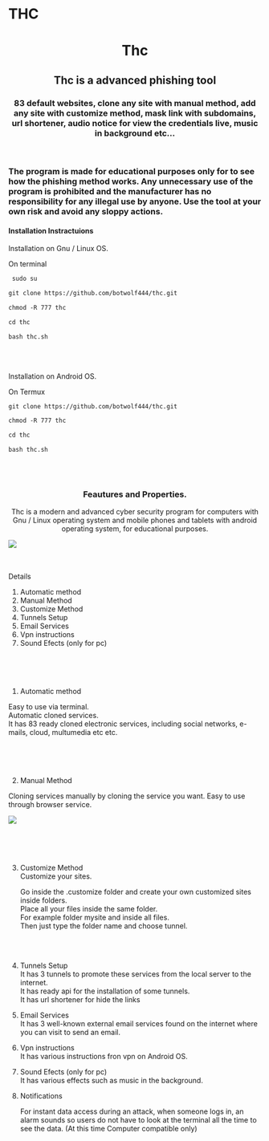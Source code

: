 # THC
 <h1 align="center"> Thc </h1>
 
 <h2 align="center"> Thc is a advanced phishing tool </h2>
 
 <h3 align="center"> 83 default websites, clone any site with manual method, add any site with customize method,  mask link with subdomains, url shortener, audio notice for view the credentials live, music in background etc...  </h3>

<p align="center">


</br>
</p>


<h3>

The program is made for educational purposes only for to see how the phishing method works.
Any unnecessary use of the program is prohibited and the manufacturer has no responsibility for any illegal use by anyone.
Use the tool at your own risk and avoid any sloppy actions.

 </h3>


<h4> Installation Instractuions </h4>


<p>

Installation on Gnu / Linux OS. </br>

On terminal </br>

```diff
 sudo su 
```

```diff
git clone https://github.com/botwolf444/thc.git
```
```diff
chmod -R 777 thc 
```

```diff
cd thc
```

```diff
bash thc.sh
```

</br> </br>


Installation on Android OS. </br>

On Termux </br>

```diff
git clone https://github.com/botwolf444/thc.git
```

```diff
chmod -R 777 thc 
```

```diff
cd thc
```

```diff
bash thc.sh
```

</br> </br>

</p>



<h3 align="center">
Feautures and Properties.
</h3>

<p align="center">
Thc is a modern and advanced cyber security program for computers with Gnu / Linux operating system and mobile phones and tablets with android operating system, for educational purposes.
</p>

 
<img src="sc/sc_new3.png"> <br/> <br/> <br/>

 
<p>
 
Details
 
1) Automatic method
2) Manual Method
3) Customize Method
4) Tunnels Setup 
5) Email Services
6) Vpn instructions
7) Sound Efects (only for pc)
 
</p>

<br/> <br/> <br/> 

<p>
 
1) Automatic method

Easy to use via terminal. </br>
Automatic cloned services. </br>
It has 83 ready cloned electronic services, including social networks, e-mails, cloud, multumedia etc etc. </br>
 
</p>

<br/> <br/> <br/> 

<p>
 
2) Manual Method 
 
Cloning services manually by cloning the service you want.
Easy to use through browser service.
 
<img src="sc/sc_manual.gif">

<p> 
 
<br/> <br/> <br/>  


<p>


3) Customize Method <br/>
   Customize your sites. <br/>
   
   Go inside the .customize folder 
and create your own customized sites inside folders. <br/>
Place all your files inside the same folder.  <br/>
For example folder mysite and inside all files. <br/>
Then just type the folder name and choose tunnel.  

<br/> <br/>  


4) Tunnels Setup </br>
   It has 3 tunnels to promote these services from the local server to the internet. </br>
   It has ready api for the installation of some tunnels.  </br>
   It has url shortener for hide the links </br>


5) Email Services </br>
   It has 3 well-known external email services found on the internet where you can visit to send an email. </br>



6) Vpn instructions </br>
   It has various instructions fron vpn on Android OS. </br>



7) Sound Efects (only for pc) </br> 
   It has various effects such as music in the background. </br> 
 
 
8) Notifications
    
   For instant data access during an attack, when someone logs in, an alarm sounds so users do not have to look at the terminal all the time to see the data. 
   (At this time Computer compatible only)

</p> 
